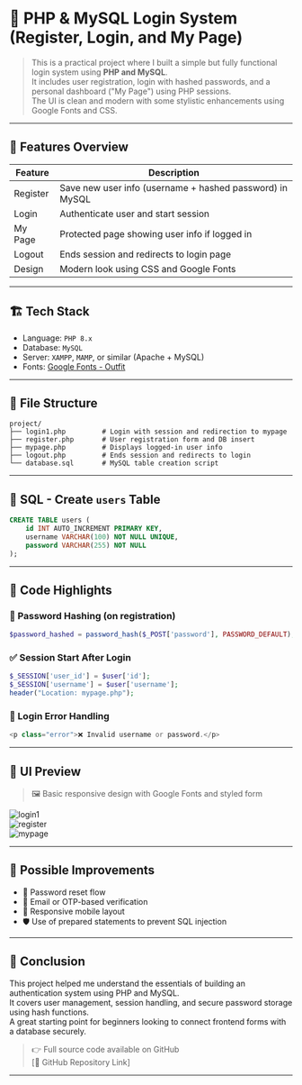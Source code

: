 
# 🔐 PHP & MySQL Login System (Register, Login, and My Page)

> This is a practical project where I built a simple but fully functional login system using **PHP and MySQL**.  
> It includes user registration, login with hashed passwords, and a personal dashboard ("My Page") using PHP sessions.  
> The UI is clean and modern with some stylistic enhancements using Google Fonts and CSS.

---

## 📁 Features Overview

| Feature       | Description |
|---------------|-------------|
| Register      | Save new user info (username + hashed password) in MySQL |
| Login         | Authenticate user and start session |
| My Page       | Protected page showing user info if logged in |
| Logout        | Ends session and redirects to login page |
| Design        | Modern look using CSS and Google Fonts |

---

## 🏗️ Tech Stack

- Language: `PHP 8.x`
- Database: `MySQL`
- Server: `XAMPP`, `MAMP`, or similar (Apache + MySQL)
- Fonts: [Google Fonts - Outfit](https://fonts.google.com/specimen/Outfit)

---

## 📂 File Structure

```
project/
├── login1.php         # Login with session and redirection to mypage
├── register.php       # User registration form and DB insert
├── mypage.php         # Displays logged-in user info
├── logout.php         # Ends session and redirects to login
└── database.sql       # MySQL table creation script
```

---

## 💾 SQL - Create `users` Table

```sql
CREATE TABLE users (
    id INT AUTO_INCREMENT PRIMARY KEY,
    username VARCHAR(100) NOT NULL UNIQUE,
    password VARCHAR(255) NOT NULL
);
```

---

## 🧪 Code Highlights

### 🔐 Password Hashing (on registration)

```php
$password_hashed = password_hash($_POST['password'], PASSWORD_DEFAULT);
```

### ✅ Session Start After Login

```php
$_SESSION['user_id'] = $user['id'];
$_SESSION['username'] = $user['username'];
header("Location: mypage.php");
```

### 🚫 Login Error Handling

```php
<p class="error">❌ Invalid username or password.</p>
```

---

## 🎨 UI Preview

> 🖼️ Basic responsive design with Google Fonts and styled form

![login1](https://github.com/user-attachments/assets/d1810412-630d-4a68-a490-7b8c8debee52)  
![register](https://github.com/user-attachments/assets/6131d72c-7587-4f2a-b108-99d3ff7b95aa)  
![mypage](https://github.com/user-attachments/assets/cd66a472-0268-4a0b-b6db-0e5c5bc91a0f)

---

## 🚀 Possible Improvements

- 🔐 Password reset flow
- 📧 Email or OTP-based verification
- 📱 Responsive mobile layout
- 🛡️ Use of prepared statements to prevent SQL injection

---

## 📝 Conclusion

This project helped me understand the essentials of building an authentication system using PHP and MySQL.  
It covers user management, session handling, and secure password storage using hash functions.  
A great starting point for beginners looking to connect frontend forms with a database securely.

> 👉 Full source code available on GitHub  
> [🔗 GitHub Repository Link]

---
